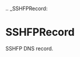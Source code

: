 [//]: # (THE CONTENT BELOW IS GENERATED. DO NOT EDIT.)
.. _SSHFPRecord:

# SSHFPRecord
[//]: # (ADD YOUR NOTES BELOW. THESE WILL BE PICKED EVERY TIME THE DOCS ARE REGENERATED. //end)

SSHFP DNS record.
